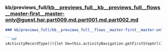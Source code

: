 ### kb/previews_full/kb__previews_full__kb__previews_full__flows__master-first__master-only@guest.har.part009.md.part001.md.part002.md

```md
### kb/previews_full/kb__previews_full__flows__master-first__master-only@guest.har.part009.md.part001.md (part 002)

```md
sActivityRecordType()){let Ue=this.activityNavigation.getFirstStepUrl();return this.router.na
```

```

```
